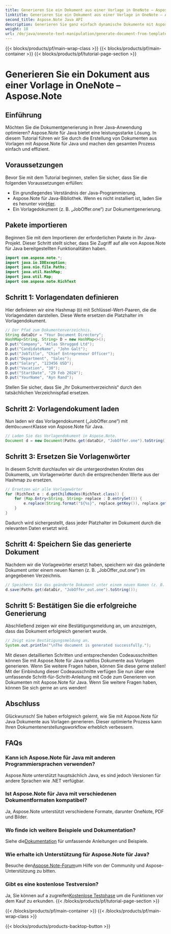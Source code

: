 ```yaml
---
title: Generieren Sie ein Dokument aus einer Vorlage in OneNote – Aspose.Note
linktitle: Generieren Sie ein Dokument aus einer Vorlage in OneNote – Aspose.Note
second_title: Aspose.Note Java API
description: Generieren Sie ganz einfach dynamische Dokumente mit Aspose.Note für Java. Befolgen Sie unsere Schritt-für-Schritt-Anleitung zur effizienten Dokumentenerstellung aus Vorlagen.
weight: 18
url: /de/java/onenote-text-manipulation/generate-document-from-template/
---
```


{{< blocks/products/pf/main-wrap-class >}}
{{< blocks/products/pf/main-container >}}
{{< blocks/products/pf/tutorial-page-section >}}

# Generieren Sie ein Dokument aus einer Vorlage in OneNote – Aspose.Note

## Einführung
Möchten Sie die Dokumentgenerierung in Ihrer Java-Anwendung optimieren? Aspose.Note für Java bietet eine leistungsstarke Lösung. In diesem Tutorial führen wir Sie durch die Erstellung von Dokumenten aus Vorlagen mit Aspose.Note für Java und machen den gesamten Prozess einfach und effizient.
## Voraussetzungen
Bevor Sie mit dem Tutorial beginnen, stellen Sie sicher, dass Sie die folgenden Voraussetzungen erfüllen:
- Ein grundlegendes Verständnis der Java-Programmierung.
-  Aspose.Note für Java-Bibliothek. Wenn es nicht installiert ist, laden Sie es herunter von[Hier](https://releases.aspose.com/note/java/).
- Ein Vorlagedokument (z. B. „JobOffer.one“) zur Dokumentgenerierung.
## Pakete importieren
Beginnen Sie mit dem Importieren der erforderlichen Pakete in Ihr Java-Projekt. Dieser Schritt stellt sicher, dass Sie Zugriff auf alle von Aspose.Note für Java bereitgestellten Funktionalitäten haben.
```java
import com.aspose.note.*;
import java.io.IOException;
import java.nio.file.Paths;
import java.util.HashMap;
import java.util.Map;
import com.aspose.note.RichText
```
## Schritt 1: Vorlagendaten definieren
Hier definieren wir eine Hashmap (`D`) mit Schlüssel-Wert-Paaren, die die Vorlagendaten darstellen. Diese Werte ersetzen die Platzhalter im Vorlagendokument.
```java
// Der Pfad zum Dokumentenverzeichnis.
String dataDir = "Your Document Directory";
HashMap<String, String> D = new HashMap<>();
D.put("Company", "Atlas Shrugged Ltd");
D.put("CandidateName", "John Galt");
D.put("JobTitle", "Chief Entrepreneur Officer");
D.put("Department", "Sales");
D.put("Salary", "123456 USD");
D.put("Vacation", "30");
D.put("StartDate", "29 Feb 2024");
D.put("YourName", "Ayn Rand");
```
Stellen Sie sicher, dass Sie „Ihr Dokumentverzeichnis“ durch den tatsächlichen Verzeichnispfad ersetzen.
## Schritt 2: Vorlagendokument laden
 Nun laden wir das Vorlagendokument („JobOffer.one“) mit dem`Document`Klasse von Aspose.Note für Java.
```java
// Laden Sie das Vorlagendokument in Aspose.Note.
Document d = new Document(Paths.get(dataDir, "JobOffer.one").toString());
```
## Schritt 3: Ersetzen Sie Vorlagenwörter
In diesem Schritt durchlaufen wir die untergeordneten Knoten des Dokuments, um Vorlagenwörter durch die entsprechenden Werte aus der Hashmap zu ersetzen.
```java
// Ersetzen wir alle Vorlagewörter
for (RichText e : d.getChildNodes(RichText.class)) {
    for (Map.Entry<String, String> replace : D.entrySet()) {
        e.replace(String.format("${%s}", replace.getKey()), replace.getValue());
    }
}
```
Dadurch wird sichergestellt, dass jeder Platzhalter im Dokument durch die relevanten Daten ersetzt wird.
## Schritt 4: Speichern Sie das generierte Dokument
Nachdem wir die Vorlagewörter ersetzt haben, speichern wir das geänderte Dokument unter einem neuen Namen (z. B. „JobOffer_out.one“) im angegebenen Verzeichnis.
```java
// Speichern Sie das geänderte Dokument unter einem neuen Namen (z. B. „JobOffer_out.one“) in Ihrem angegebenen Verzeichnis.
d.save(Paths.get(dataDir, "JobOffer_out.one").toString());
```
## Schritt 5: Bestätigen Sie die erfolgreiche Generierung
Abschließend zeigen wir eine Bestätigungsmeldung an, um anzuzeigen, dass das Dokument erfolgreich generiert wurde.
```java
// Zeigt eine Bestätigungsmeldung an.
System.out.println("\nThe document is generated successfully.");
```
Mit diesen detaillierten Schritten und entsprechenden Codeausschnitten können Sie mit Aspose.Note für Java nahtlos Dokumente aus Vorlagen generieren. Wenn Sie weitere Fragen haben, können Sie diese gerne stellen!
Mit der Einbindung dieser Codeausschnitte verfügen Sie nun über eine umfassende Schritt-für-Schritt-Anleitung mit Code zum Generieren von Dokumenten mit Aspose.Note für Java. Wenn Sie weitere Fragen haben, können Sie sich gerne an uns wenden!
## Abschluss
Glückwunsch! Sie haben erfolgreich gelernt, wie Sie mit Aspose.Note für Java Dokumente aus Vorlagen generieren. Dieser optimierte Prozess kann Ihren Dokumentenerstellungsworkflow erheblich verbessern.
## FAQs
### Kann ich Aspose.Note für Java mit anderen Programmiersprachen verwenden?
Aspose.Note unterstützt hauptsächlich Java, es sind jedoch Versionen für andere Sprachen wie .NET verfügbar.
### Ist Aspose.Note für Java mit verschiedenen Dokumentformaten kompatibel?
Ja, Aspose.Note unterstützt verschiedene Formate, darunter OneNote, PDF und Bilder.
### Wo finde ich weitere Beispiele und Dokumentation?
 Siehe die[Dokumentation](https://reference.aspose.com/note/java/) für umfassende Anleitungen und Beispiele.
### Wie erhalte ich Unterstützung für Aspose.Note für Java?
 Besuche den[Aspose.Note-Forum](https://forum.aspose.com/c/note/28)um Hilfe von der Community und Aspose-Unterstützung zu bitten.
### Gibt es eine kostenlose Testversion?
 Ja, Sie können auf a zugreifen[Kostenlose Testphase](https://releases.aspose.com/) um die Funktionen vor dem Kauf zu erkunden.
{{< /blocks/products/pf/tutorial-page-section >}}

{{< /blocks/products/pf/main-container >}}
{{< /blocks/products/pf/main-wrap-class >}}

{{< blocks/products/products-backtop-button >}}

